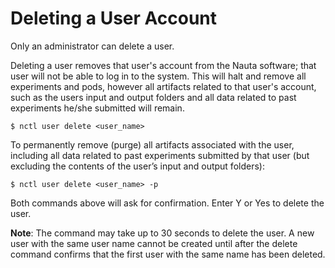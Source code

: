 # Deleting a User Account

Only an administrator can delete a user. 

Deleting a user removes that user's account from the Nauta software; that user will not be able to log in to the system. 
This will halt and remove all experiments and pods, however all artifacts related to that user's account, such as the users input 
and output folders and all data related to past experiments he/she submitted will remain.

  `$ nctl user delete <user_name>`

To permanently remove (purge) all artifacts associated with the user, including all data related to past experiments submitted by 
that user (but excluding the contents of the user’s input and output folders):

  `$ nctl user delete <user_name> -p`

Both commands above will ask for confirmation. Enter Y or Yes to delete the user.

**Note**: The command may take up to 30 seconds to delete the user. A new user with the same user name cannot be created until after the delete command confirms that the first user with the same name has been deleted. 
 
